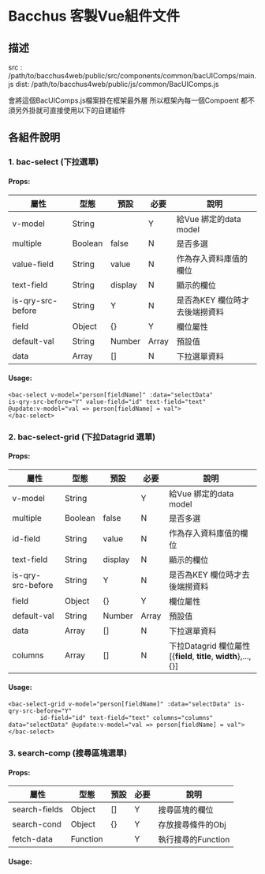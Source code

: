 Bacchus 客製Vue組件文件
===================

描述
-------------

src :   /path/to/bacchus4web/public/src/components/common/bacUIComps/main.js
dist:   /path/to/bacchus4web/public/js/common/BacUIComps.js

會將這個BacUIComps.js檔案掛在框架最外層
所以框架內每一個Compoent 都不須另外掛就可直接使用以下的自建組件



各組件說明
-------------
### 1. bac-select  (下拉選單)

####  Props:

| 屬性                | 型態      | 預設      | 必要    | 說明                 |
| ----------------- | ------- | ------- | ----- | ------------------ |
| v-model           | String  |         | Y     | 給Vue 綁定的data model |
| multiple          | Boolean | false   | N     | 是否多選               |
| value-field       | String  | value   | N     | 作為存入資料庫值的欄位        |
| text-field        | String  | display | N     | 顯示的欄位              |
| is-qry-src-before | String  | Y       | N     | 是否為KEY 欄位時才去後端撈資料  |
| field             | Object  | {}      | Y     | 欄位屬性               |
| default-val       | String  | Number  | Array | 預設值                |
| data              | Array   | []      | N     | 下拉選單資料             |
#### Usage: 

```
<bac-select v-model="person[fieldName]" :data="selectData"  
is-qry-src-before="Y" value-field="id" text-field="text" 
@update:v-model="val => person[fieldName] = val">
</bac-select>
```

### 2. bac-select-grid   (下拉Datagrid 選單)

#### Props:

| 屬性                | 型態      | 預設      | 必要    | 說明                                       |
| ----------------- | ------- | ------- | ----- | ---------------------------------------- |
| v-model           | String  |         | Y     | 給Vue 綁定的data model                       |
| multiple          | Boolean | false   | N     | 是否多選                                     |
| id-field          | String  | value   | N     | 作為存入資料庫值的欄位                              |
| text-field        | String  | display | N     | 顯示的欄位                                    |
| is-qry-src-before | String  | Y       | N     | 是否為KEY 欄位時才去後端撈資料                        |
| field             | Object  | {}      | Y     | 欄位屬性                                     |
| default-val       | String  | Number  | Array | 預設值                                      |
| data              | Array   | []      | N     | 下拉選單資料                                   |
| columns           | Array   | []      | N     | 下拉Datagrid 欄位屬性 [{**field**, **title**, **width**},...,{}] |



#### Usage: 
```
<bac-select-grid v-model="person[fieldName]" :data="selectData" is-qry-src-before="Y"
         id-field="id" text-field="text" columns="columns" data="selectData" @update:v-model="val => person[fieldName] = val"></bac-select>
```



### 3. search-comp (搜尋區塊選單)

#### Props:
| 屬性            | 型態       | 預設   | 必要   | 說明            |
| ------------- | -------- | ---- | ---- | ------------- |
| search-fields | Object   | []   | Y    | 搜尋區塊的欄位       |
| search-cond   | Object   | {}   | Y    | 存放搜尋條件的Obj    |
| fetch-data    | Function |      | Y    | 執行搜尋的Function |

#### Usage: 
